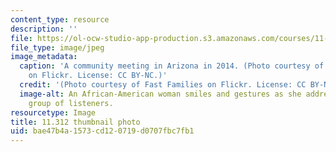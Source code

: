 ```yaml
---
content_type: resource
description: ''
file: https://ol-ocw-studio-app-production.s3.amazonaws.com/courses/11-312-engaging-community-models-and-methods-for-designers-and-planners-spring-2020/bae47b4a1573cd120719d0707fbc7fb1_11-312s20-th.jpg
file_type: image/jpeg
image_metadata:
  caption: 'A community meeting in Arizona in 2014. (Photo courtesy of [Fast Families](https://www.flickr.com/photos/fast4families/13622294913)
    on Flickr. License: CC BY-NC.)'
  credit: '(Photo courtesy of Fast Families on Flickr. License: CC BY-NC.)'
  image-alt: An African-American woman smiles and gestures as she addresses a diverse
    group of listeners.
resourcetype: Image
title: 11.312 thumbnail photo
uid: bae47b4a-1573-cd12-0719-d0707fbc7fb1
---
```

